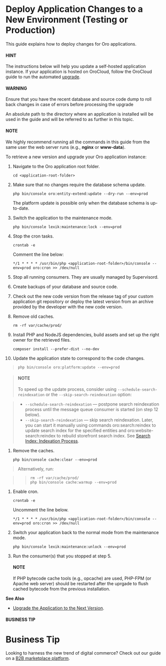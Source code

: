 <a id="deploy-the-update"></a>

# Deploy Application Changes to a New Environment (Testing or Production)

This guide explains how to deploy changes for Oro applications.

#### HINT
The instructions below will help you update a self-hosted application instance. If your application is hosted on OroCloud, follow the OroCloud guide to run the automated <a href="https://doc.oroinc.com/cloud/maintenance/basic-use/#upgrade" target="_blank">upgrade</a>.

#### WARNING
Ensure that you have the recent database and source code dump to roll back changes in case of errors before processing the upgrade

An absolute path to the directory where an application is installed will be used in the guide and will
be referred to as **<application-root-folder>** further in this topic.

#### NOTE
We highly recommend running all the commands in this guide from the same user the web server runs (e.g., **nginx** or **www-data**).

To retrieve a new version and upgrade your Oro application instance:

1. Navigate to the Oro application root folder.
   ```none
   cd <application-root-folder>
   ```
2. Make sure that no changes require the database schema update.
   ```none
   php bin/console oro:entity-extend:update --dry-run --env=prod
   ```

   The platform update is possible only when the database schema is up-to-date.
3. Switch the application to the maintenance mode.
   ```none
   php bin/console lexik:maintenance:lock --env=prod
   ```
4. Stop the cron tasks.
   ```none
   crontab -e
   ```

   Comment the line below:
   ```text
   */1 * * * * /usr/bin/php <application-root-folder>/bin/console --env=prod oro:cron >> /dev/null
   ```
5. Stop all running consumers. They are usually managed by Supervisord.
6. Create backups of your database and source code.
7. Check out the new code version from the release tag of your custom application git repository or deploy the latest version from an archive provided by the developer with the new code version.
8. Remove old caches.
   ```none
   rm -rf var/cache/prod/
   ```
9. Install PHP and NodeJS dependencies, build assets and set up the right owner for the retrieved files.
   ```none
   composer install --prefer-dist --no-dev
   ```
10. Update the application state to correspond to the code changes.

> ```none
> php bin/console oro:platform:update --env=prod
> ```

> #### NOTE
> To speed up the update process, consider using `--schedule-search-reindexation` or the
> `--skip-search-reindexation` option:

> * `--schedule-search-reindexation` — postpone search reindexation process until
>   the message queue consumer is started (on step 12 below).
> * `--skip-search-reindexation` — skip search reindexation. Later, you can start it manually using commands
>   oro:search:reindex to update search index for the specified entities and oro:website-search:reindex to rebuild storefront search index.
>   See [Search Index: Indexation Process](../architecture/tech-stack/search/index.md#search-index-overview-indexation-process).
1. Remove the caches.
   ```none
   php bin/console cache:clear --env=prod
   ```

> Alternatively, run:

> > ```none
> > rm -rf var/cache/prod/
> > php bin/console cache:warmup --env=prod
> > ```
1. Enable cron.
   ```none
   crontab -e
   ```

   Uncomment the line below.
   ```text
   */1 * * * * /usr/bin/php <application-root-folder>/bin/console --env=prod oro:cron >> /dev/null
   ```
2. Switch your application back to the normal mode from the maintenance mode.
   ```none
   php bin/console lexik:maintenance:unlock --env=prod
   ```
3. Run the consumer(s) that you stopped at step 5.

   #### NOTE
   If PHP bytecode cache tools (e.g., opcache) are used, PHP-FPM (or Apache web server) should be restarted
   after the uprgade to flush cached bytecode from the previous installation.

**See Also**

* [Upgrade the Application to the Next Version](upgrade-to-new-version.md#upgrade-application).

#### BUSINESS TIP
# Business Tip

Looking to harness the new trend of digital commerce? Check out our guide on a <a href="https://oroinc.com/oromarketplace/b2b-marketplace/" target="_blank">B2B marketplace platform</a>.

<!-- Frontend -->

